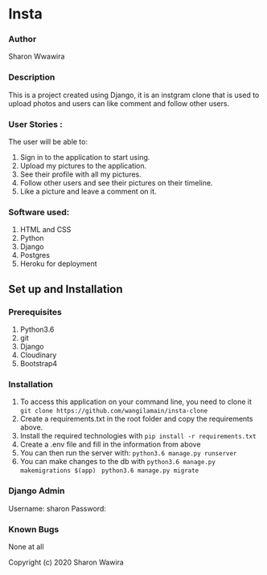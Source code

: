 # Insta

###  Author
Sharon Wwawira

### Description
This is a project created using Django, it is an instgram clone that is used to upload photos and users can like comment and follow other users.

### User Stories :
The user will be able to:
1. Sign in to the application to start using.
1. Upload my pictures to the application.
1. See their profile with all my pictures.
1. Follow other users and see their pictures on their timeline.
1. Like a picture and leave a comment on it.

### Software used: 
1. HTML and CSS
2. Python
3. Django
1. Postgres
1. Heroku for deployment

## Set up and Installation
### Prerequisites

1. Python3.6
1. git
1. Django
1. Cloudinary
1. Bootstrap4




### Installation
1. To access this application on your command line, you need to clone it 
`git clone https://github.com/wangilamain/insta-clone`
1. Create a requirements.txt in the root folder and copy the requirements above.
1. Install the required technologies with
`pip install -r requirements.txt`
1. Create a .env file and fill in the information from above 
1. You can then run the server with:
`python3.6 manage.py runserver`
1. You can make changes to the db with
`python3.6 manage.py makemigrations $(app) `
`python3.6 manage.py migrate`


### Django Admin
Username: sharon
Password:<wangila1998wawira>

### Known Bugs
None at all


Copyright (c) 2020 Sharon Wawira
